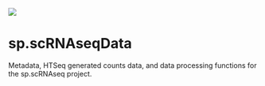 <a href="https://travis-ci.com/jasonserviss/sp.scRNAseqData"><img src="https://travis-ci.com/jasonserviss/sp.scRNAseqData.svg?token=8VXNvJpmRV9RpFtTcJYW&branch=master"></a>

# sp.scRNAseqData

Metadata, HTSeq generated counts data, and data processing functions for the sp.scRNAseq project.
